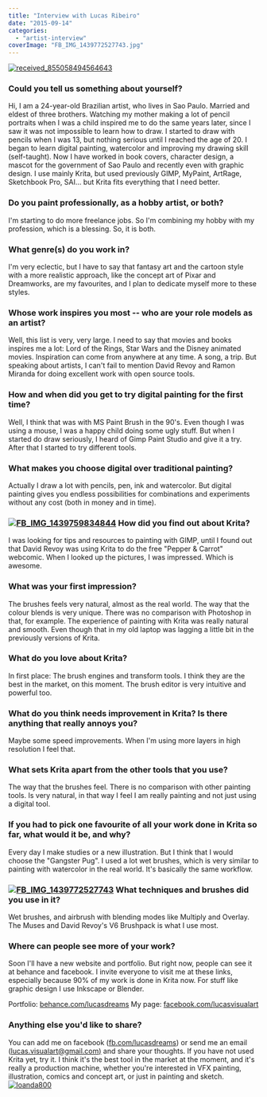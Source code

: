 ```yaml
---
title: "Interview with Lucas Ribeiro"
date: "2015-09-14"
categories: 
  - "artist-interview"
coverImage: "FB_IMG_1439772527743.jpg"
---
```


[![received_855058494564643](/images/posts/2015/received_855058494564643.jpeg)](https://krita.org/wp-content/uploads/2015/09/received_855058494564643.jpeg)

### Could you tell us something about yourself?

Hi, I am a 24-year-old Brazilian artist, who lives in Sao Paulo. Married and eldest of three brothers. Watching my mother making a lot of pencil portraits when I was a child inspired me to do the same years later, since I saw it was not impossible to learn how to draw. I started to draw with pencils when I was 13, but nothing serious until I reached the age of 20. I began to learn digital painting, watercolor and improving my drawing skill (self-taught). Now I have worked in book covers, character design, a mascot for the government of Sao Paulo and recently even with graphic design. I use mainly Krita, but used previously GIMP, MyPaint, ArtRage, Sketchbook Pro, SAI... but Krita fits everything that I need better.

### Do you paint professionally, as a hobby artist, or both?

I'm starting to do more freelance jobs. So I'm combining my hobby with my profession, which is a blessing. So, it is both.

### What genre(s) do you work in?

I'm very eclectic, but I have to say that fantasy art and the cartoon style with a more realistic approach, like the concept art of Pixar and Dreamworks, are my favourites, and I plan to dedicate myself more to these styles.

### Whose work inspires you most -- who are your role models as an artist?

Well, this list is very, very large. I need to say that movies and books inspires me a lot: Lord of the Rings, Star Wars and the Disney animated movies. Inspiration can come from anywhere at any time. A song, a trip. But speaking about artists, I can't fail to mention David Revoy and Ramon Miranda for doing excellent work with open source tools.

### How and when did you get to try digital painting for the first time?

Well, I think that was with MS Paint Brush in the 90's. Even though I was using a mouse, I was a happy child doing some ugly stuff. But when I started do draw seriously, I heard of Gimp Paint Studio and give it a try. After that I started to try different tools.

### What makes you choose digital over traditional painting?

Actually I draw a lot with pencils, pen, ink and watercolor. But digital painting gives you endless possibilities for combinations and experiments without any cost (both in money and in time).

### [![FB_IMG_1439759834844](/images/posts/2015/FB_IMG_1439759834844.jpg)](https://krita.org/wp-content/uploads/2015/09/FB_IMG_1439759834844.jpg) How did you find out about Krita?

I was looking for tips and resources to painting with GIMP, until I found out that David Revoy was using Krita to do the free "Pepper & Carrot" webcomic. When I looked up the pictures, I was impressed. Which is awesome.

### What was your first impression?

The brushes feels very natural, almost as the real world. The way that the colour blends is very unique. There was no comparison with Photoshop in that, for example. The experience of painting with Krita was really natural and smooth. Even though that in my old laptop was lagging a little bit in the previously versions of Krita.

### What do you love about Krita?

In first place: The brush engines and transform tools. I think they are the best in the market, on this moment. The brush editor is very intuitive and powerful too.

### What do you think needs improvement in Krita? Is there anything that really annoys you?

Maybe some speed improvements. When I'm using more layers in high resolution I feel that.

### What sets Krita apart from the other tools that you use?

The way that the brushes feel. There is no comparison with other painting tools. Is very natural, in that way I feel I am really painting and not just using a digital tool.

### If you had to pick one favourite of all your work done in Krita so far, what would it be, and why?

Every day I make studies or a new illustration. But I think that I would choose the "Gangster Pug". I used a lot wet brushes, which is very similar to painting with watercolor in the real world. It's basically the same workflow.

### [![FB_IMG_1439772527743](/images/posts/2015/FB_IMG_1439772527743.jpg)](https://krita.org/wp-content/uploads/2015/09/FB_IMG_1439772527743.jpg) What techniques and brushes did you use in it?

Wet brushes, and airbrush with blending modes like Multiply and Overlay. The Muses and David Revoy's V6 Brushpack is what I use most.

### Where can people see more of your work?

Soon I'll have a new website and portfolio. But right now, people can see it at behance and facebook. I invite everyone to visit me at these links, especially because 90% of my work is done in Krita now. For stuff like graphic design I use Inkscape or Blender.

Portfolio: [behance.com/lucasdreams](http://behance.com/lucasdreams) My page: [facebook.com/lucasvisualart](http://facebook.com/lucasvisualart)

### Anything else you'd like to share?

You can add me on facebook ([fb.com/lucasdreams](http://fb.com/lucasdreams)) or send me an email ([lucas.visualart@gmail.com)](mailto:lucas.visualart@gmail.com) and share your thoughts. If you have not used Krita yet, try it. I think it's the best tool in the market at the moment, and it's really a production machine, whether you're interested in VFX painting, illustration, comics and concept art, or just in painting and sketch.[![loanda800](/images/posts/2015/loanda800.png)](https://krita.org/wp-content/uploads/2015/09/loanda800.png)
